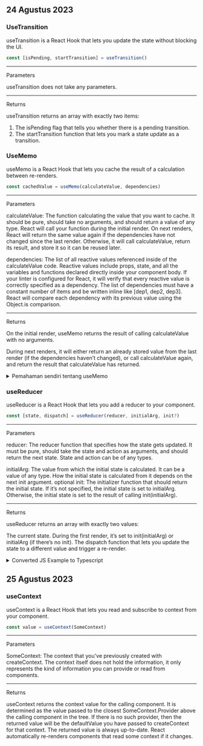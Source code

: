 ## 24 Agustus 2023
### UseTransition
useTransition is a React Hook that lets you update the state without blocking the UI.
```typescript
const [isPending, startTransition] = useTransition()
```
----
Parameters

useTransition does not take any parameters.

----
Returns

useTransition returns an array with exactly two items:

1. The isPending flag that tells you whether there is a pending transition.
2. The startTransition function that lets you mark a state update as a transition.


### UseMemo
useMemo is a React Hook that lets you cache the result of a calculation between re-renders.
```typescript
const cachedValue = useMemo(calculateValue, dependencies)
```
----
Parameters

calculateValue: The function calculating the value that you want to cache. It should be pure, should take no arguments, and should return a value of any type. React will call your function during the initial render. On next renders, React will return the same value again if the dependencies have not changed since the last render. Otherwise, it will call calculateValue, return its result, and store it so it can be reused later.  


 dependencies: The list of all reactive values referenced inside of the calculateValue code. Reactive values include props, state, and all the variables and functions declared directly inside your component body. If your linter is configured for React, it will verify that every reactive value is correctly specified as a dependency. The list of dependencies must have a constant number of items and be written inline like [dep1, dep2, dep3]. React will compare each dependency with its previous value using the Object.is comparison.
 
----
Returns

On the initial render, useMemo returns the result of calling calculateValue with no arguments.

During next renders, it will either return an already stored value from the last render (if the dependencies haven’t changed), or call calculateValue again, and return the result that calculateValue has returned.

<details>
 <summary> Pemahaman sendiri tentang useMemo </summary>
 useMemo memiliki 2 parameter `calculateValue dan Dependencies` ketika `todos` atau `tab` berubah (lihat kode dibawah ini), use memo akan menggunakan fungsi pada argument pertama untuk menghitung ulang/re-calculate `visibleTodos` karena salah satu dependencies berubah, disini theme tidak digunakan sebagai dependencies, sehingga ketika `theme` berubah argument pertama tidak akan di re-execute, **namun** ketika `theme` dimasukan ke **array** dependencies useMemo akan tetap melakukan re-calculate walaupun data tidak terpengaruh oleh "theme".

 ### memo
 memo lets you skip re-rendering a component when its props are unchanged.
 ```typescript
const MemoizedComponent = memo(SomeComponent, arePropsEqual?)
```
 
 ```typescript
 function TodoList({ todos, theme, tab }: { todos: TodosModel[], theme: string, tab: string }) {
  const visibleTodos = useMemo(
    () => filterTodos(todos, tab),
    [todos, tab]
  );

  return (
    <div className={theme} >
      <List items={visibleTodos} />
    </div>
  );
}

const MemoList = ({ items }: { items: TodosModel[] }) => {
  console.log('[ARTIFICIALLY SLOW] Rendering <List /> with ' + items.length + ' items');
  let startTime = performance.now();
  while (performance.now() - startTime < 500) {
    // Do nothing for 500 ms to emulate extremely slow code
  }

  return (
    <ul>
      {items.map(item => (
        <li key={item.id}>
          {item.completed ?
            <s>{item.text}</s> :
            item.text
          }
        </li>
      ))}
    </ul>
  );

}

const List = memo(MemoList);


 ```
</details>


### useReducer
useReducer is a React Hook that lets you add a reducer to your component.
```typescript
const [state, dispatch] = useReducer(reducer, initialArg, init?)
```

----
Parameters

  reducer: The reducer function that specifies how the state gets updated. It must be pure, should take the state and action as arguments, and should return the next state. State and action can be of any types.  

  initialArg: The value from which the initial state is calculated. It can be a value of any type. How the initial state is calculated from it depends on the next init argument. optional init: The initializer function that should return the initial state. If it’s not specified, the initial state is set to initialArg. Otherwise, the initial state is set to the result of calling init(initialArg).

----
Returns

useReducer returns an array with exactly two values:

The current state. During the first render, it’s set to init(initialArg) or initialArg (if there’s no init). The dispatch function that lets you update the state to a different value and trigger a re-render.

<details>
<summary>Converted JS Example to Typescript</summary>

```typescript
import { useReducer, useState } from 'react';

interface Task {
  id: number;
  text: string;
  done: boolean;
}

interface AddTaskProps {
  onAddTask: (text: string) => void;
}

export default function AddTask({ onAddTask }: AddTaskProps) {
  const [text, setText] = useState('');

  return (
    <>
      <input
        placeholder="Add task"
        value={text}
        onChange={(e) => setText(e.target.value)}
      />
      <button
        onClick={() => {
          setText('');
          onAddTask(text);
        }}
      >
        Add
      </button>
    </>
  );
}

interface TaskListProps {
  tasks: Task[];
  onChangeTask: (task: Task) => void;
  onDeleteTask: (taskId: number) => void;
}

export default function TaskList({ tasks, onChangeTask, onDeleteTask }: TaskListProps) {
  return (
    <ul>
      {tasks.map((task) => (
        <li key={task.id}>
          <Task task={task} onChange={onChangeTask} onDelete={onDeleteTask} />
        </li>
      ))}
    </ul>
  );
}

interface TaskProps {
  task: Task;
  onChange: (task: Task) => void;
  onDelete: (taskId: number) => void;
}

function Task({ task, onChange, onDelete }: TaskProps) {
  const [isEditing, setIsEditing] = useState(false);

  let taskContent;

  if (isEditing) {
    taskContent = (
      <>
        <input
          value={task.text}
          onChange={(e) => {
            onChange({
              ...task,
              text: e.target.value,
            });
          }}
        />
        <button onClick={() => setIsEditing(false)}>Save</button>
      </>
    );
  } else {
    taskContent = (
      <>
        {task.text}
        <button onClick={() => setIsEditing(true)}>Edit</button>
      </>
    );
  }

  return (
    <label>
      <input
        type="checkbox"
        checked={task.done}
        onChange={(e) => {
          onChange({
            ...task,
            done: e.target.checked,
          });
        }}
      />
      {taskContent}
      <button onClick={() => onDelete(task.id)}>Delete</button>
    </label>
  );
}

export default function TaskApp() {
  const [tasks, dispatch] = useReducer(tasksReducer, initialTasks);

  function handleAddTask(text: string) {
    dispatch({
      type: 'added',
      id: nextId++,
      text: text,
    });
  }

  function handleChangeTask(task: Task) {
    dispatch({
      type: 'changed',
      task: task,
    });
  }

  function handleDeleteTask(taskId: number) {
    dispatch({
      type: 'deleted',
      id: taskId,
    });
  }

  return (
    <>
      <h1>Prague itinerary</h1>
      <AddTask onAddTask={handleAddTask} />
      <TaskList
        tasks={tasks}
        onChangeTask={handleChangeTask}
        onDeleteTask={handleDeleteTask}
      />
    </>
  );
}

type Action =
  | { type: 'added'; id: number; text: string }
  | { type: 'changed'; task: Task }
  | { type: 'deleted'; id: number };

function tasksReducer(tasks: Task[], action: Action) {
  switch (action.type) {
    case 'added': {
      return [
        ...tasks,
        {
          id: action.id,
          text: action.text,
          done: false,
        },
      ];
    }
    case 'changed': {
      return tasks.map((t) => {
        if (t.id === action.task.id) {
          return action.task;
        } else {
          return t;
        }
      });
    }
    case 'deleted': {
      return tasks.filter((t) => t.id !== action.id);
    }
    default: {
      throw Error('Unknown action: ' + action.type);
    }
  }
}

let nextId = 3;

const initialTasks: Task[] = [
  { id: 0, text: 'Visit Kafka Museum', done: true },
  { id: 1, text: 'Watch a puppet show', done: false },
  { id: 2, text: 'Lennon Wall pic', done: false },
];
```
</details>

## 25 Agustus 2023
### useContext
useContext is a React Hook that lets you read and subscribe to context from your component.
```typescript
const value = useContext(SomeContext)
```

----

Parameters

SomeContext: The context that you’ve previously created with createContext. The context itself does not hold the information, it only represents the kind of information you can provide or read from components.

----

Returns  

useContext returns the context value for the calling component. It is determined as the value passed to the closest SomeContext.Provider above the calling component in the tree. If there is no such provider, then the returned value will be the defaultValue you have passed to createContext for that context. The returned value is always up-to-date. React automatically re-renders components that read some context if it changes.
